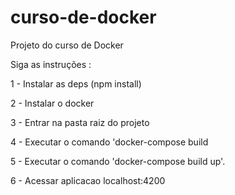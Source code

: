 # curso-de-docker
Projeto do curso de Docker

Siga as instruções :

1 - Instalar as deps (npm install)

2 - Instalar o docker

3 - Entrar na pasta raiz do projeto

4 - Executar o comando 'docker-compose build

5 - Executar o comando 'docker-compose build up'.

6 - Acessar aplicacao localhost:4200
